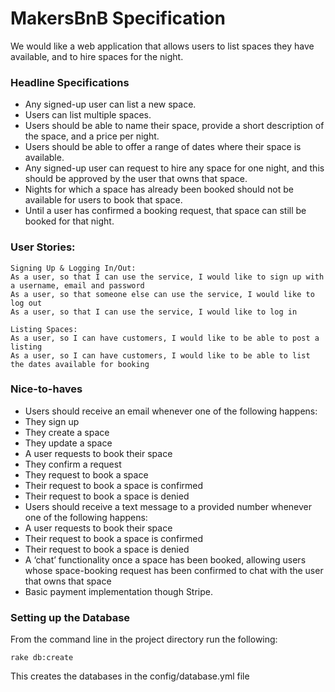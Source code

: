 # MakersBnB Specification

We would like a web application that allows users to list spaces they have available, and to hire spaces for the night.

### Headline Specifications

- Any signed-up user can list a new space.
- Users can list multiple spaces.
- Users should be able to name their space, provide a short description of the space, and a price per night.
- Users should be able to offer a range of dates where their space is available.
- Any signed-up user can request to hire any space for one night, and this should be approved by the user that owns that space.
- Nights for which a space has already been booked should not be available for users to book that space.
- Until a user has confirmed a booking request, that space can still be booked for that night.

### User Stories:

```
Signing Up & Logging In/Out:
As a user, so that I can use the service, I would like to sign up with a username, email and password
As a user, so that someone else can use the service, I would like to log out
As a user, so that I can use the service, I would like to log in
```
```
Listing Spaces:
As a user, so I can have customers, I would like to be able to post a listing
As a user, so I can have customers, I would like to be able to list the dates available for booking
```

### Nice-to-haves

- Users should receive an email whenever one of the following happens:
 - They sign up
 - They create a space
 - They update a space
 - A user requests to book their space
 - They confirm a request
 - They request to book a space
 - Their request to book a space is confirmed
 - Their request to book a space is denied
- Users should receive a text message to a provided number whenever one of the following happens:
 - A user requests to book their space
 - Their request to book a space is confirmed
 - Their request to book a space is denied
- A ‘chat’ functionality once a space has been booked, allowing users whose space-booking request has been confirmed to chat with the user that owns that space
- Basic payment implementation though Stripe.

### Setting up the Database

From the command line in the project directory run the following:
```
rake db:create
```
This creates the databases in the config/database.yml file